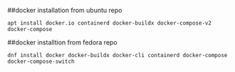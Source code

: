 ##docker installation from ubuntu repo
```
apt install docker.io containerd docker-buildx docker-compose-v2 docker-compose
```
##docker installtion from fedora repo
```
dnf install docker docker-buildx docker-cli containerd docker-compose docker-compose-switch
```
